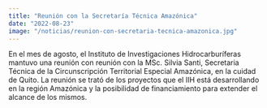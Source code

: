 ```yaml
---
title: "Reunión con la Secretaría Técnica Amazónica"
date: "2022-08-23"
image: "/noticias/reunion-con-secretaria-tecnica-amazonica.jpg"
---
```


En el mes de agosto, el Instituto de Investigaciones Hidrocarburíferas mantuvo una reunión con reunión con la MSc. Silvia Santi, Secretaria Técnica de la Circunscripción Territorial Especial Amazónica, en la cuidad de Quito.  La reunión se trató de los proyectos que el IIH está desarrollando en la región Amazónica y la posibilidad de financiamiento para extender el alcance de los mismos.
